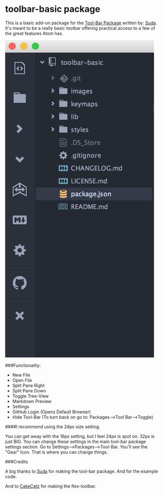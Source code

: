 # toolbar-basic package

This is a basic add-on package for the [Tool-Bar Package](https://github.com/suda/tool-bar) written by:  [Suda](https://github.com/suda). It's meant to be a really basic toolbar offering practical access to a few of the great features Atom has.

![Screen Shot](images/screen-shot.jpeg)

###Functionality:

* New File
* Open File
* Split Pane Right
* Split Pane Down
* Toggle Tree-View
* Markdown Preview
* Settings
* GitHub Login (Opens Default Browser)
* Hide Tool-Bar (To turn back on go to: Packages-->Tool Bar-->Toggle)

####I recommend using the 24px size setting.

You can get away with the 16px setting, but I feel 24px is spot on. 32px is just BIG. You can change these settings in the main tool-bar package settings section. Go to Settings-->Packages-->Tool-Bar. You'll see the "Gear" Icon. That is where you can change things.

###Credits

A big thanks to [Suda](https://github.com/suda) for making the tool-bar package. And for the example code.

And to [CakeCatz](https://github.com/cakecatz) for making the flex-toolbar.
